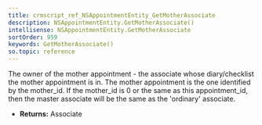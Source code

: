 ```yaml
---
title: crmscript_ref_NSAppointmentEntity_GetMotherAssociate
description: NSAppointmentEntity.GetMotherAssociate()
intellisense: NSAppointmentEntity.GetMotherAssociate
sortOrder: 959
keywords: GetMotherAssociate()
so.topic: reference
---
```



The owner of the mother appointment - the associate whose diary/checklist the mother appointment is in.  The mother appointment is the one identified by the mother\_id. If the mother\_id is 0 or the same as this appointment\_id, then the master associate will be the same as the 'ordinary' associate.



* **Returns:** Associate


